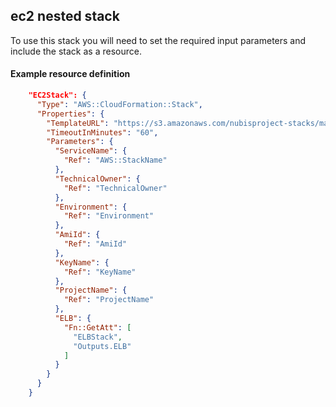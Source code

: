 ﻿## ec2 nested stack

To use this stack you will need to set the required input parameters and include the stack as a resource.

#### Example resource definition
```json
    "EC2Stack": {
      "Type": "AWS::CloudFormation::Stack",
      "Properties": {
        "TemplateURL": "https://s3.amazonaws.com/nubisproject-stacks/master/ec2.template",
        "TimeoutInMinutes": "60",
        "Parameters": {
          "ServiceName": {
            "Ref": "AWS::StackName"
          },
          "TechnicalOwner": {
            "Ref": "TechnicalOwner"
          },
          "Environment": {
            "Ref": "Environment"
          },
          "AmiId": {
            "Ref": "AmiId"
          },
          "KeyName": {
            "Ref": "KeyName"
          },
          "ProjectName": {
            "Ref": "ProjectName"
          },
          "ELB": {
            "Fn::GetAtt": [
              "ELBStack",
              "Outputs.ELB"
            ]
          }
        }
      }
    }
```